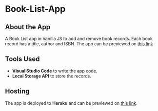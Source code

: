 # Book-List-App

## About the App
A Book List app in Vanilla JS to add and remove book records. Each book record has a title, author and ISBN. The app can be previewed on [this link](https://my-book-list1-app.herokuapp.com/)

## Tools Used
- **Visual Studio Code** to write the app code. 
- **Local Storage API** to store the records.

## Hosting
The app is deployed to **Heroku** and can be previewed on [this link](https://my-book-list1-app.herokuapp.com/).

